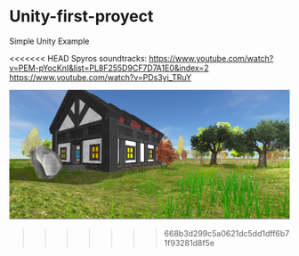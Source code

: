 # Unity-first-proyect
Simple Unity Example 

<<<<<<< HEAD
Spyros soundtracks:
https://www.youtube.com/watch?v=PEM-pYocKnI&list=PL8F255D9CF7D7A1E0&index=2
https://www.youtube.com/watch?v=PDs3yi_TRuY

![Game image example](images/house.PNG)
>>>>>>> 668b3d299c5a0621dc5dd1dff6b71f93281d8f5e
